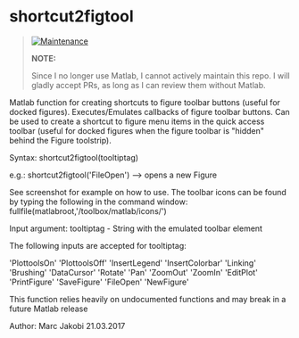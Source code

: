 # shortcut2figtool

> [![Maintenance](https://img.shields.io/badge/Maintained%3F-no-red.svg)](https://bitbucket.org/lbesson/ansi-colors)
>
> __NOTE:__
>
> Since I no longer use Matlab, I cannot actively maintain this repo.
> I will gladly accept PRs, as long as I can review them without Matlab.

Matlab function for creating shortcuts to figure toolbar buttons (useful for docked figures).
Executes/Emulates callbacks of figure toolbar buttons.
Can be used to create a shortcut to figure menu items in the quick access
toolbar (useful for docked figures when the figure toolbar is "hidden"
behind the Figure toolstrip).

Syntax: shortcut2figtool(tooltiptag)

e.g.:    shortcut2figtool('FileOpen') --> opens a new Figure

See screenshot for example on how to use.
The toolbar icons can be found by typing the following in the command
window:
fullfile(matlabroot,'/toolbox/matlab/icons/')

Input argument:
   tooltiptag - String with the emulated toolbar element

The following inputs are accepted for tooltiptag:

'PlottoolsOn'
'PlottoolsOff'
'InsertLegend'
'InsertColorbar'
'Linking'
'Brushing'
'DataCursor'
'Rotate'
'Pan'
'ZoomOut'
'ZoomIn'
'EditPlot'
'PrintFigure'
'SaveFigure'
'FileOpen'
'NewFigure'

This function relies heavily on undocumented functions and may break in a
future Matlab release

Author: Marc Jakobi
        21.03.2017
